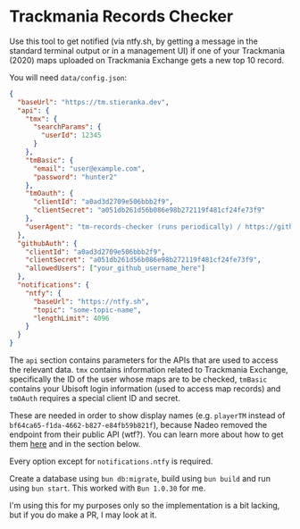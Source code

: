 # Trackmania Records Checker

Use this tool to get notified (via ntfy.sh, by getting a message in the standard terminal output or in a management UI) if one of your Trackmania (2020) maps uploaded on Trackmania Exchange gets a new top 10 record.

You will need `data/config.json`:

```json
{
  "baseUrl": "https://tm.stieranka.dev",
  "api": {
    "tmx": {
      "searchParams": {
        "userId": 12345
      }
    },
    "tmBasic": {
      "email": "user@example.com",
      "password": "hunter2"
    },
    "tmOauth": {
      "clientId": "a0ad3d2709e506bbb2f9",
      "clientSecret": "a051db261d56b086e98b272119f481cf24fe73f9"
    },
    "userAgent": "tm-records-checker (runs periodically) / https://github.com/mstieranka/tm-records-checker / user@example.com"
  },
  "githubAuth": {
    "clientId": "a0ad3d2709e506bbb2f9",
    "clientSecret": "a051db261d56b086e98b272119f481cf24fe73f9",
    "allowedUsers": ["your_github_username_here"]
  },
  "notifications": {
    "ntfy": {
      "baseUrl": "https://ntfy.sh",
      "topic": "some-topic-name",
      "lengthLimit": 4096
    }
  }
}
```

The `api` section contains parameters for the APIs that are used to access the relevant data. `tmx` contains information related to Trackmania Exchange, specifically the ID of the user whose maps are to be checked, `tmBasic` contains your Ubisoft login information (used to access map records) and `tmOAuth` requires a special client ID and secret.

These are needed in order to show display names (e.g. `playerTM` instead of `bf64ca65-f1da-4662-b827-e84fb59b821f`), because Nadeo removed the endpoint from their public API (wtf?). You can learn more about how to get them [here](https://webservices.openplanet.dev/oauth/auth#machine-to-machine-flow) and in the section below.

Every option except for `notifications.ntfy` is required.

Create a database using `bun db:migrate`, build using `bun build` and run using `bun start`. This worked with `Bun 1.0.30` for me.

I'm using this for my purposes only so the implementation is a bit lacking, but if you do make a PR, I may look at it.
